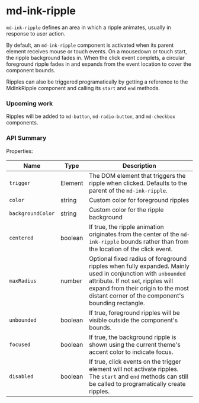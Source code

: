 # md-ink-ripple

`md-ink-ripple` defines an area in which a ripple animates, usually in response to user action.

By default, an `md-ink-ripple` component is activated when its parent element receives mouse or touch events. On a mousedown or touch start, the ripple background fades in. When the click event complets, a circular foreground ripple fades in and expands from the event location to cover the component bounds.

Ripples can also be triggered programatically by getting a reference to the MdInkRipple component and calling its `start` and `end` methods.


### Upcoming work

Ripples will be added to `md-button`, `md-radio-button`, and `md-checkbox` components.

### API Summary

Properties:

| Name | Type | Description |
| --- | --- | --- |
| `trigger` | Element | The DOM element that triggers the ripple when clicked. Defaults to the parent of the `md-ink-ripple`.
| `color` | string | Custom color for foreground ripples
| `backgroundColor` | string | Custom color for the ripple background
| `centered` | boolean | If true, the ripple animation originates from the center of the `md-ink-ripple` bounds rather than from the location of the click event.
| `maxRadius` | number | Optional fixed radius of foreground ripples when fully expanded. Mainly used in conjunction with `unbounded` attribute. If not set, ripples will expand from their origin to the most distant corner of the component's bounding rectangle.
| `unbounded` | boolean | If true, foreground ripples will be visible outside the component's bounds.
| `focused` | boolean | If true, the background ripple is shown using the current theme's accent color to indicate focus.
| `disabled` | boolean | If true, click events on the trigger element will not activate ripples. The `start` and `end` methods can still be called to programatically create ripples.
